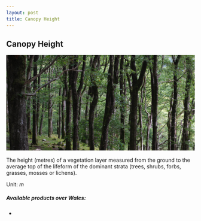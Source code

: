 ```yaml
---
layout: post
title: Canopy Height
---
```


## Canopy Height

![Canopy Height](/assets/img/wales/big/canopy-height.jpg)

The height (metres) of a vegetation layer measured from the ground to the average top of the lifeform of the dominant strata (trees, shrubs, forbs, grasses, mosses or lichens).  

Unit: _m_

##### Available products over Wales:

*   
